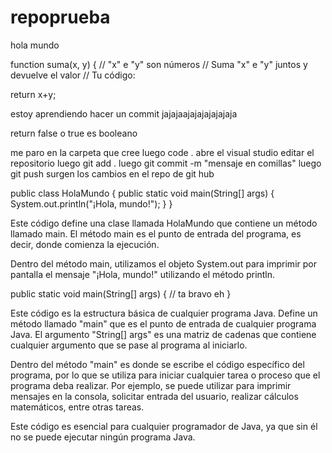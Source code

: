 # repoprueba

hola mundo

function suma(x, y) {
  // "x" e "y" son números
  // Suma "x" e "y" juntos y devuelve el valor
  // Tu código:
  
  return x+y;

  estoy aprendiendo hacer un commit jajajaajajajajajajaja

return false o true es booleano

me paro en la carpeta que cree 
luego code .
abre el visual studio editar el repositorio
luego git add .
luego git commit -m "mensaje en comillas"
luego git push 
surgen los cambios en el repo de git hub


public class HolaMundo {
    public static void main(String[] args) {
        System.out.println("¡Hola, mundo!");
    }
}

Este código define una clase llamada HolaMundo que contiene un método llamado main. El método main es el punto de entrada del programa, es decir, donde comienza la ejecución.

Dentro del método main, utilizamos el objeto System.out para imprimir por pantalla el mensaje "¡Hola, mundo!" utilizando el método println.


public static void main(String[] args) {
   // ta bravo eh
}

Este código es la estructura básica de cualquier programa Java. Define un método llamado "main" que es el punto de entrada de cualquier programa Java. El argumento "String[] args" es una matriz de cadenas que contiene cualquier argumento que se pase al programa al iniciarlo.

Dentro del método "main" es donde se escribe el código específico del programa, por lo que se utiliza para iniciar cualquier tarea o proceso que el programa deba realizar. Por ejemplo, se puede utilizar para imprimir mensajes en la consola, solicitar entrada del usuario, realizar cálculos matemáticos, entre otras tareas.

Este código es esencial para cualquier programador de Java, ya que sin él no se puede ejecutar ningún programa Java.